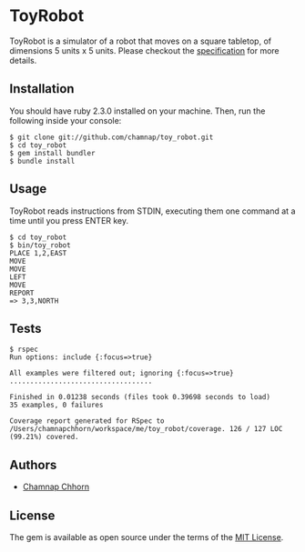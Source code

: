 # ToyRobot

ToyRobot is a simulator of a robot that moves on a square tabletop, of dimensions 5 units x 5 units. Please checkout the [specification](https://github.com/chamnap/toy_robot/blob/master/SPEC.md) for more details.

## Installation

You should have ruby 2.3.0 installed on your machine. Then, run the following inside your console:

    $ git clone git://github.com/chamnap/toy_robot.git
    $ cd toy_robot
    $ gem install bundler
    $ bundle install

## Usage

ToyRobot reads instructions from STDIN, executing them one command at a time until you press ENTER key.

    $ cd toy_robot
    $ bin/toy_robot
    PLACE 1,2,EAST
    MOVE
    MOVE
    LEFT
    MOVE
    REPORT
    => 3,3,NORTH

## Tests

    $ rspec
    Run options: include {:focus=>true}

    All examples were filtered out; ignoring {:focus=>true}
    ...................................

    Finished in 0.01238 seconds (files took 0.39698 seconds to load)
    35 examples, 0 failures

    Coverage report generated for RSpec to /Users/chamnapchhorn/workspace/me/toy_robot/coverage. 126 / 127 LOC (99.21%) covered.

## Authors

* [Chamnap Chhorn](https://github.com/chamnap)

## License

The gem is available as open source under the terms of the [MIT License](http://opensource.org/licenses/MIT).
